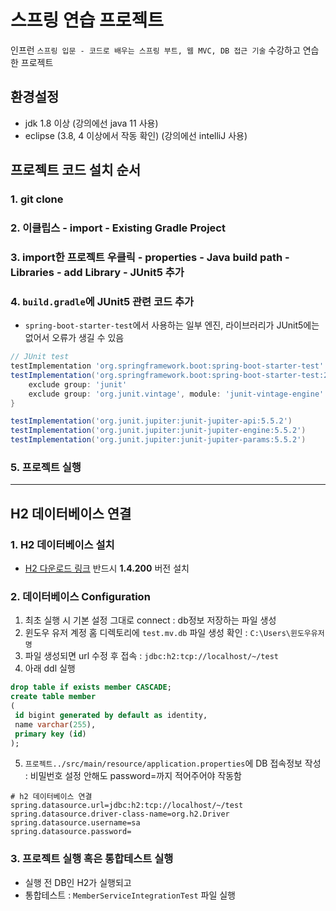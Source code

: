 # 스프링 연습 프로젝트
인프런 `스프링 입문 - 코드로 배우는 스프링 부트, 웹 MVC, DB 접근 기술` 수강하고 연습한 프로젝트


## 환경설정
- jdk 1.8 이상 (강의에선 java 11 사용)
- eclipse (3.8, 4 이상에서 작동 확인) (강의에선 intelliJ 사용)


## 프로젝트 코드 설치 순서
### 1. git clone

### 2. 이클립스 - import - Existing Gradle Project

### 3. import한 프로젝트 우클릭 - properties - Java build path - Libraries - add Library - JUnit5 추가

### 4. `build.gradle`에 JUnit5 관련 코드 추가
- `spring-boot-starter-test`에서 사용하는 일부 엔진, 라이브러리가 JUnit5에는 없어서 오류가 생길 수 있음
```gradle
// JUnit test
testImplementation 'org.springframework.boot:spring-boot-starter-test'
testImplementation('org.springframework.boot:spring-boot-starter-test:2.2.2.RELEASE') {
    exclude group: 'junit'
    exclude group: 'org.junit.vintage', module: 'junit-vintage-engine'
}

testImplementation('org.junit.jupiter:junit-jupiter-api:5.5.2')
testImplementation('org.junit.jupiter:junit-jupiter-engine:5.5.2')
testImplementation('org.junit.jupiter:junit-jupiter-params:5.5.2')
```

### 5. 프로젝트 실행


---

## H2 데이터베이스 연결
### 1. H2 데이터베이스 설치
- [H2 다운로드 링크](https://www.h2database.com/html/download-archive.html) 반드시 **1.4.200** 버전 설치

### 2. 데이터베이스 Configuration
1. 최초 실행 시 기본 설정 그대로 connect : db정보 저장하는 파일 생성
2. 윈도우 유저 계정 홈 디렉토리에 `test.mv.db` 파일 생성 확인 : `C:\Users\윈도우유저명`
3. 파일 생성되면 url 수정 후 접속 : `jdbc:h2:tcp://localhost/~/test`
4. 아래 ddl 실행
```sql
drop table if exists member CASCADE;
create table member
(
 id bigint generated by default as identity,
 name varchar(255),
 primary key (id)
);
```
5. `프로젝트../src/main/resource/application.properties`에 DB 접속정보 작성 : 비밀번호 설정 안해도 password=까지 적어주어야 작동함
```
# h2 데이터베이스 연결
spring.datasource.url=jdbc:h2:tcp://localhost/~/test
spring.datasource.driver-class-name=org.h2.Driver
spring.datasource.username=sa
spring.datasource.password=
```

### 3. 프로젝트 실행 혹은 통합테스트 실행
- 실행 전 DB인 H2가 실행되고 
- 통합테스트 : `MemberServiceIntegrationTest` 파일 실행
